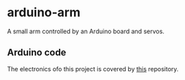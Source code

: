 # arduino-arm

A small arm controlled by an Arduino board and servos.

## Arduino code

The electronics ofo this project is covered by [this](https://github.com/grdall/arduino-projects/tree/master/projects/arduino-arm) repository.